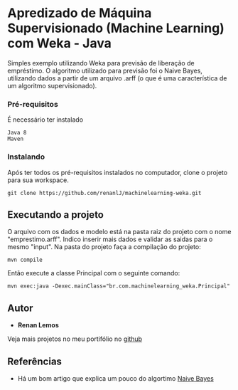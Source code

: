 # Apredizado de Máquina Supervisionado (Machine Learning) com Weka - Java

Simples exemplo utilizando Weka para previsão de liberação de empréstimo. O algoritmo utilizado para previsão foi o Naive Bayes, utilizando dados a partir de um arquivo .arff (o que é uma característica de um algoritmo supervisionado).

### Pré-requisitos

É necessário ter instalado

```
Java 8
Maven
```

### Instalando

Após ter todos os pré-requisitos instalados no computador, clone o projeto para sua workspace.

```
git clone https://github.com/renanlJ/machinelearning-weka.git
```

## Executando a projeto

O arquivo com os dados e modelo está na pasta raiz do projeto com o nome "emprestimo.arff". Indico inserir mais dados e validar as saidas para o mesmo "input".
Na pasta do projeto faça a compilação do projeto:
```
mvn compile
```
Então execute a classe Principal com o seguinte comando:
```
mvn exec:java -Dexec.mainClass="br.com.machinelearning_weka.Principal" 
```

## Autor

* **Renan Lemos**

Veja mais projetos no meu portifólio no [github](https://github.com/renanlJ)

## Referências

* Há um bom artigo que explica um pouco do algortimo [Naive Bayes](https://medium.com/cwi-software/introdu%C3%A7%C3%A3o-a-machine-learning-utilizando-o-weka-c38388514c40)

